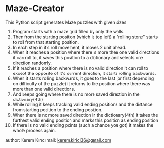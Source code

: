# Maze-Creator
This Python script generates Maze puzzles with given sizes

1) Program starts with a maze grid filled by only the walls. 
2) Then from the starting position (which is top left) a "rolling stone" starts to roll from that starting position.
3) In each step in it's roll movement, it moves 2 unit ahead. 
4) When it reaches a position where there is more then one valid directions it can roll to, it saves this position to a dictionary and selects one direction randomly.
5) If it reaches a position where there is no valid direction it can roll to except the opposite of it's current direction, it starts rolling backwards.
6) When it starts rolling backwards, it goes to the last (or first depending on difficulty of the puzzle) it returns to the position where there was more than one valid directions.
7) And keeps going where there is no more saved direction in the dictionary(4th)
8) While rolling it keeps tracking valid ending positions and the distance from starting position to the ending position.
9) When there is no more saved direction in the dictionary(4th) it takes the furthest valid ending position and marks this position as ending position
10) If there is no valid ending points (such a chance you got) it makes the whole process again.

author: Kerem Kırıcı
mail: kerem.kirici36@gmail.com
